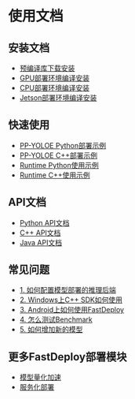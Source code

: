 # 使用文档

## 安装文档

- [预编译库下载安装](./build_and_install/prebuilt.md)
- [GPU部署环境编译安装](./build_and_install/gpu.md)
- [CPU部署环境编译安装](./build_and_install/cpu.md)
- [Jetson部署环境编译安装](./build_and_install/jetson.md)

## 快速使用

- [PP-YOLOE Python部署示例]()
- [PP-YOLOE C++部署示例]()
- [Runtime Python使用示例]()
- [Runtime C++使用示例]()

## API文档

- [Python API文档]()
- [C++ API文档]()
- [Java API文档]()

## 常见问题

- [1. 如何配置模型部署的推理后端]()
- [2. Windows上C++ SDK如何使用]()
- [3. Android上如何使用FastDeploy]()
- [4. 怎么测试Benchmark]()
- [5. 如何增加新的模型]()

## 更多FastDeploy部署模块

- [模型量化加速]()
- [服务化部署]()
